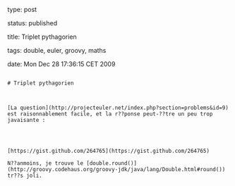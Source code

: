 type: post
status: published
title: Triplet pythagorien 
tags: double, euler, groovy, maths
date: Mon Dec 28 17:36:15 CET 2009
~~~~~~
# Triplet pythagorien 

[La question](http://projecteuler.net/index.php?section=problems&id=9) est raisonnablement facile, et la r??ponse peut-??tre un peu trop javaisante :  




[https://gist.github.com/264765](https://gist.github.com/264765)

N??anmoins, je trouve le [double.round()](http://groovy.codehaus.org/groovy-jdk/java/lang/Double.html#round()) tr??s joli.  
